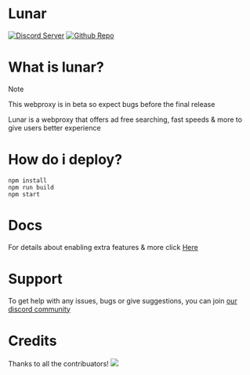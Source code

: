 # Lunar

[![Discord Server](https://skillicons.dev/icons?i=discord)](https://discord.gg/fuPtWjYuf8) [![Github Repo](https://skillicons.dev/icons?i=github)](https://github.com/Lunar-Services/Lunar)

# What is lunar?
> [!NOTE]  
> This webproxy is in beta so expect bugs before the final release

Lunar is a webproxy that offers ad free searching, fast speeds & more to give users better experience

# How do i deploy?

```
npm install
npm run build
npm start
```

# Docs

For details about enabling extra features & more click [Here](https://github.com/Lunar-Services/Lunar/wiki)

# Support 
To get help with any issues, bugs or give suggestions, you can join [our discord community](https://dsc.gg/golunar)

# Credits
Thanks to all the contribuators!
<a href="https://github.com/lunar-services/lunar/graphs/contributors">
<img src="https://contrib.rocks/image?repo=lunar-services/lunar"/>
</a>
